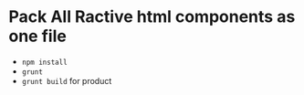 # Pack All Ractive html components as one file

- `npm install`
- `grunt`
- `grunt build` for product